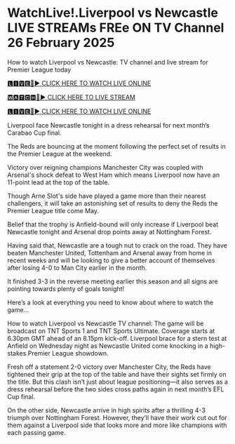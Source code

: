 # WatchLive!.Liverpool vs Newcastle LIVE STREAMs FREe ON TV Channel 26 February 2025
How to watch Liverpool vs Newcastle: TV channel and live stream for Premier League today

[🅻🅸🆅🅴🔴▶️ CLICK HERE TO WATCH LIVE ONLINE](https://get-premir-leag-full-here.blogspot.com/)

[🆆🅰🆃🅲🅷🔴▶️ CLICK HERE TO LIVE STREAM](https://get-premir-leag-full-here.blogspot.com/)

[🅻🅸🆅🅴🔴▶️ CLICK HERE TO WATCH LIVE ONLINE](https://get-premir-leag-full-here.blogspot.com/)

Liverpool face Newcastle tonight in a dress rehearsal for next month’s Carabao Cup final.

The Reds are bouncing at the moment following the perfect set of results in the Premier League at the weekend.

Victory over reigning champions Manchester City was coupled with Arsenal's shock defeat to West Ham which means Liverpool now have an 11-point lead at the top of the table.

Though Arne Slot's side have played a game more than their nearest challengers, it will take an astonishing set of results to deny the Reds the Premier League title come May.

Belief that the trophy is Anfield-bound will only increase if Liverpool beat Newcastle tonight and Arsenal drop points away at Nottingham Forest.

Having said that, Newcastle are a tough nut to crack on the road. They have beaten Manchester United, Tottenham and Arsenal away from home in recent weeks and will be looking to give a better account of themselves after losing 4-0 to Man City earlier in the month.

It finished 3-3 in the reverse meeting earlier this season and all signs are pointing towards plenty of goals tonight!

Here’s a look at everything you need to know about where to watch the game...

How to watch Liverpool vs Newcastle
TV channel: The game will be broadcast on TNT Sports 1 and TNT Sports Ultimate. Coverage starts at 6.30pm GMT ahead of an 8.15pm kick-off.
Liverpool brace for a stern test at Anfield on Wednesday night as Newcastle United come knocking in a high-stakes Premier League showdown.

Fresh off a statement 2-0 victory over Manchester City, the Reds have tightened their grip at the top of the table and have their sights set firmly on the title. But this clash isn’t just about league positioning—it also serves as a dress rehearsal before the two sides cross paths again in next month’s EFL Cup final.

On the other side, Newcastle arrive in high spirits after a thrilling 4-3 triumph over Nottingham Forest. However, they’ll have their work cut out for them against a Liverpool side that looks more and more like champions with each passing game.
